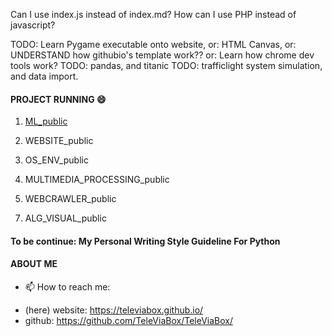 
<!-- <!doctype html>
<html>
  <head>
    <title>This is the title of the webpage!</title>
  </head>
  <body>
    <p>This is an example paragraph. Anything in the <strong>body</strong> tag will appear on the page, just like this <strong>p</strong> tag and its contents.</p>
  </body>
</html>
 -->

Can I use index.js instead of index.md?
How can I use PHP instead of javascript?

TODO:
Learn Pygame executable onto website,
or: HTML Canvas,
or: UNDERSTAND how githubio's template work??
or: Learn how chrome dev tools work?
TODO:
pandas, and titanic
TODO:
trafficlight system simulation, and data import.

#### PROJECT RUNNING 😄
1. [ML_public](https://github.com/TeleViaBox/ML_public)

<!-- [demo video](https://www.youtube.com/) -->

2. WEBSITE_public 

3. OS_ENV_public 
4. MULTIMEDIA_PROCESSING_public
5. WEBCRAWLER_public 
<!--  reference: https://tlyu0419.github.io/2020/06/14/Crawler-Ruten/#more -->

7. ALG_VISUAL_public 
<!-- 7. research paper: TLBO Algorithm ( an algorithm similar to the well-known Genetic Algorithm ) -->
<!--  TODO: to discuss how TLBO different from genetic algorithm??? -->

#### To be continue: My Personal Writing Style Guideline For Python
<!--  reference author: https://iottalk.vip/static/pystyle/index.html -->

#### ABOUT ME
- 📫 How to reach me: 
<!--   - Linkedin: https://www.linkedin.com/in/alex-lee-2a2747158/ -->
<!--   - email: wylee1999@gmail.com -->
  - (here) website: https://televiabox.github.io/
  - github: https://github.com/TeleViaBox/TeleViaBox/
<!--   - paiza.com: -->
<!--   - leetcode.com -->

<!-- - 🌱 I’m currently learning ... -->
<!-- - ⚡ Fun fact: ... -->
<!-- - 👯 I’m looking to collaborate on ... -->
<!-- - 🤔 I’m looking for help with ... -->
<!-- - 💬 Ask me about ... -->


